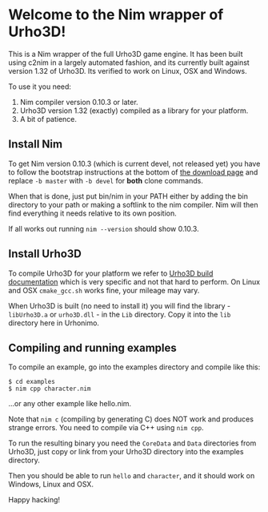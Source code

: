 # Welcome to the Nim wrapper of Urho3D!

This is a Nim wrapper of the full Urho3D game engine. It has been built using
c2nim in a largely automated fashion, and its currently built against version
1.32 of Urho3D. Its verified to work on Linux, OSX and Windows.

To use it you need:

1. Nim compiler version 0.10.3 or later.
2. Urho3D version 1.32 (exactly) compiled as a library for your platform.
3. A bit of patience.

## Install Nim

To get Nim version 0.10.3 (which is current devel, not released yet) you have to
follow the bootstrap instructions at the bottom of [the download page](http://nim-lang.org/download.html)
and replace ``-b master`` with ``-b devel`` for **both** clone commands.

When that is done, just put bin/nim in your PATH either by adding the bin directory to
your path or making a softlink to the nim compiler. Nim will then find everything it needs
relative to its own position.

If all works out running ``nim --version`` should show 0.10.3.

## Install Urho3D

To compile Urho3D for your platform we refer to [Urho3D build documentation](http://urho3d.github.io/documentation/1.32/_building.html)
which is very specific and not that hard to perform. On Linux and OSX ``cmake_gcc.sh`` works fine, your mileage may vary.

When Urho3D is built (no need to install it) you will find the library - ``libUrho3D.a`` or ``urho3D.dll`` - in the ``Lib`` directory.
Copy it into the ``lib`` directory here in Urhonimo.

## Compiling and running examples

To compile an example, go into the examples directory and compile like this:

```
$ cd examples
$ nim cpp character.nim
```
...or any other example like hello.nim.

Note that ``nim c`` (compiling by generating C) does NOT work and produces strange errors. You need to compile via C++ using ``nim cpp``.

To run the resulting binary you need the ``CoreData`` and ``Data`` directories from
Urho3D, just copy or link from your Urho3D directory into the examples directory.

Then you should be able to run ``hello`` and ``character``, and it should work on Windows, Linux and OSX.

Happy hacking!
